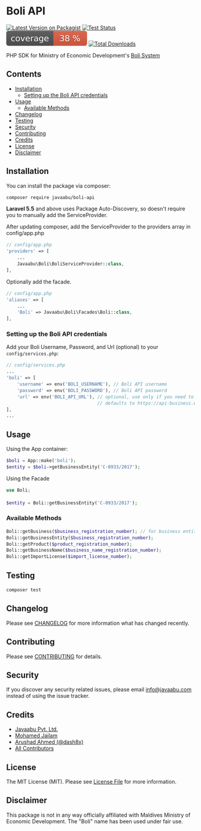 # Boli API

[![Latest Version on Packagist](https://img.shields.io/packagist/v/javaabu/boli-api.svg?style=flat-square)](https://packagist.org/packages/javaabu/boli-api)
[![Test Status](../../actions/workflows/run-tests.yml/badge.svg)](../../actions/workflows/run-tests.yml)
![Code Coverage Badge](./.github/coverage.svg)
[![Total Downloads](https://img.shields.io/packagist/dt/javaabu/boli-api.svg?style=flat-square)](https://packagist.org/packages/javaabu/boli-api)

PHP SDK for Ministry of Economic Development's [Boli System](https://business.egov.mv/)

## Contents

- [Installation](#installation)
    - [Setting up the Boli API credentials](#setting-up-the-boli-api-credentials)
- [Usage](#usage)
    - [Available Methods](#available-methods)
- [Changelog](#changelog)
- [Testing](#testing)
- [Security](#security)
- [Contributing](#contributing)
- [Credits](#credits)
- [License](#license)
- [Disclaimer](#disclaimer)

## Installation

You can install the package via composer:

``` bash
composer require javaabu/boli-api
```

**Laravel 5.5** and above uses Package Auto-Discovery, so doesn't require you to manually add the ServiceProvider.

After updating composer, add the ServiceProvider to the providers array in config/app.php

```php
// config/app.php
'providers' => [
    ...
    Javaabu\Boli\BoliServiceProvider::class,
],
```

Optionally add the facade.
```php
// config/app.php
'aliases' => [
    ...
    'Boli' => Javaabu\Boli\Facades\Boli::class,
],
```

### Setting up the Boli API credentials

Add your Boli Username, Password, and Url (optional) to your `config/services.php`:

```php
// config/services.php
...
'boli' => [
    'username' => env('BOLI_USERNAME'), // Boli API username 
    'password' => env('BOLI_PASSWORD'), // Boli API password 
    'url' => env('BOLI_API_URL'), // optional, use only if you need to override the default,
                                  // defaults to https://api-business.egov.mv/WebApi/api/   
],
...
```

## Usage

Using the App container:


``` php
$boli = App::make('boli');
$entity = $boli->getBusinessEntity('C-0933/2017');
```

Using the Facade

``` php
use Boli;

$entity = Boli::getBusinessEntity('C-0933/2017');
```

### Available Methods

``` php
Boli::getBusiness($business_registration_number); // for business entities + business names
Boli::getBusinessEntity($business_registration_number);
Boli::getProduct($product_registration_number);
Boli::getBusinessName($business_name_registration_number);
Boli::getImportLicense($import_license_number);
```  

## Testing

``` bash
composer test
```

## Changelog

Please see [CHANGELOG](CHANGELOG.md) for more information what has changed recently.

## Contributing

Please see [CONTRIBUTING](CONTRIBUTING.md) for details.

## Security

If you discover any security related issues, please email info@javaabu.com instead of using the issue tracker.

## Credits

- [Javaabu Pvt. Ltd.](https://github.com/javaabu)
- [Mohamed Jailam](http://github.com/muhammedjailam)
- [Arushad Ahmed (@dash8x)](http://arushad.org)
- [All Contributors](../../contributors)

## License

The MIT License (MIT). Please see [License File](LICENSE.md) for more information.

## Disclaimer

This package is not in any way officially affiliated with Maldives Ministry of Economic Development.
The "Boli" name has been used under fair use.

